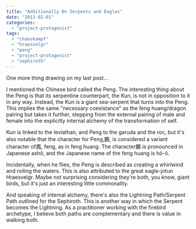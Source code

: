 ```yaml
---
title: "Additionally On Serpents and Eagles"
date: "2013-02-01"
categories: 
  - "project-protagonist"
tags: 
  - "chaoskampf"
  - "hraesvelgr"
  - "peng"
  - "project-protagonist"
  - "sephiroth"
---
```


One more thing drawing on my last post...

I mentioned the Chinese bird called the Peng. The interesting thing about the Peng is that its serpentine counterpart, the Kun, is not in opposition to it in any way. Instead, the Kun is a giant sea-serpent that _turns into_ the Peng. This implies the same "necessary coexistance" as the feng huang/dragon pairing but takes it further, stepping from the external pairing of male and female into the explicitly internal alchemy of the transformation of self.

Kun is linked to the leviathan, and Peng to the garuda and the roc, but it's also notable that the character for Peng,鵬, is considered a variant character of鳳, feng, as in feng huang. The character鵬 is pronounced in Japanese ashō, and the Japanese name of the feng huang is hō-ō.

Incidentally, when he flies, the Peng is described as creating a whirlwind and roiling the waters. This is also attributed to the great eagle-jotun Hraesvelgr. Maybe not surprising considering they're both, you know, giant birds, but it's just an interesting little commonality.

And speaking of internal alchemy, there's also the Lightning Path/Serpent Path outlined for the Sephiroth. This is another way in which the Serpent becomes the Lightning. As a practitioner working with the firebird archetype, I believe both paths are complementary and there is value in walking both.

